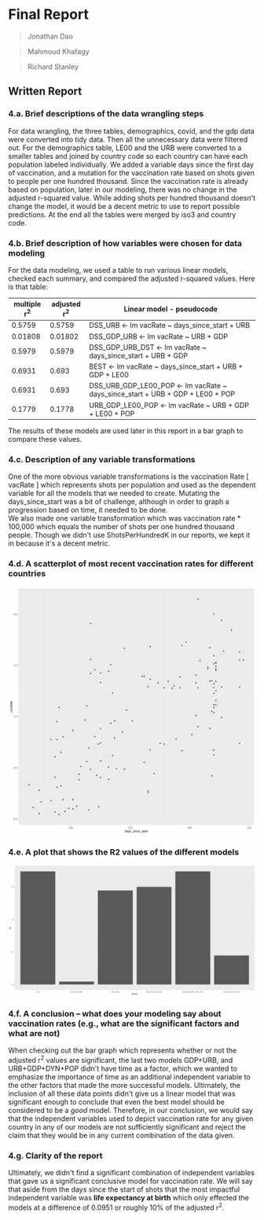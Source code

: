 # Final Report

> Jonathan Dao

> Mahmoud Khafagy

> Richard Stanley

## Written Report

### 4.a. Brief descriptions of the data wrangling steps

For data wrangling, the three tables, demographics, covid, and the gdp data were converted into tidy data. Then all the unnecessary data were filtered out. For the demographics table, LE00 and the URB were converted to a smaller tables and joined by country code so each country can have each population labeled individually. We added a variable days since the first day of vaccination, and a mutation for the vaccination rate based on shots given to people per one hundred thousand. Since the vaccination rate is already based on population, later in our modeling, there was no change in the adjusted r-squared value.
While adding shots per hundred thousand doesn't change the model, it would be a decent metric to use to report possible predictions.
At the end all the tables were merged by iso3 and country code.

### 4.b. Brief description of how variables were chosen for data modeling

For the data modeling, we used a table to run various linear models, checked each summary, and compared the adjusted r-squared values.
Here is that table:

| multiple r<sup>2</sup> | adjusted r<sup>2</sup> | Linear model - pseudocode |
|------|-------|------------------------|
| 0.5759  | 0.5759   | DSS_URB              <- lm vacRate ~ days_since_start + URB                    |
| 0.01808 | 0.01802  | DSS_GDP_URB          <- lm vacRate ~ URB + GDP                                 |
| 0.5979  | 0.5979   | DSS_GDP_URB_DST      <- lm vacRate ~ days_since_start + URB + GDP              |
| 0.6931  | 0.693    | BEST                 <- lm vacRate ~ days_since_start + URB + GDP + LE00       |
| 0.6931  | 0.693    | DSS_URB_GDP_LE00_POP <- lm vacRate ~ days_since_start + URB + GDP + LE00 + POP |
| 0.1779  | 0.1778   | URB_GDP_LE00_POP     <- lm vacRate ~ URB + GDP + LE00 + POP                    |

The results of these models are used later in this report in a bar graph to compare these values.



### 4.c. Description of any variable transformations

One of the more obvious variable transformations is the vaccination Rate [ vacRate ] which represents shots per population and used as the dependent variable for all the models that we needed to create. Mutating the days_since_start was a bit of challenge, although in order to graph a progression based on time, it needed to be done.  
We also made one variable transformation which was vaccination rate * 100,000 which equals the number of shots per one hundred thousand people. Though we didn't use ShotsPerHundredK in our reports, we kept it in because it's a decent metric.

### 4.d. A scatterplot of most recent vaccination rates for different countries

![scatterplot of most recent vaccination](https://github.com/OkaiDao/CPSC375-Project/raw/main/images/latestCovid.png)

### 4.e. A plot that shows the R2 values of the different models

![A plot that shows the R2 values of the different models](https://github.com/OkaiDao/CPSC375-Project/raw/main/images/bgCovid.png)

### 4.f. A conclusion – what does your modeling say about vaccination rates (e.g., what are the significant factors and what are not)

When checking out the bar graph which represents whether or not the adjusted r<sup>2</sup> values are significant, the last two models GDP+URB, and URB+GDP+DYN+POP didn't have time as a factor, which we wanted to emphasize the importance of time as an additional independent variable to the other factors that made the more successful models.  Ultimately, the inclusion of all these data points didn't give us a linear model that was significant enough to conclude that even the best model should be considered to be a *good* model.  Therefore, in our conclusion, we would say that the independent variables used to depict vaccination rate for any given country in any of our models are not sufficiently significant and reject the claim that they would be in any current combination of the data given.

### 4.g. Clarity of the report

Ultimately, we didn't find a significant combination of independent variables that gave us a significant conclusive model for vaccination rate. We will say that aside from the days since the start of shots that the most impactful independent variable was **life expectancy at birth** which only effected the models at a difference of 0.0951 or roughly 10% of the adjusted r<sup>2</sup>.